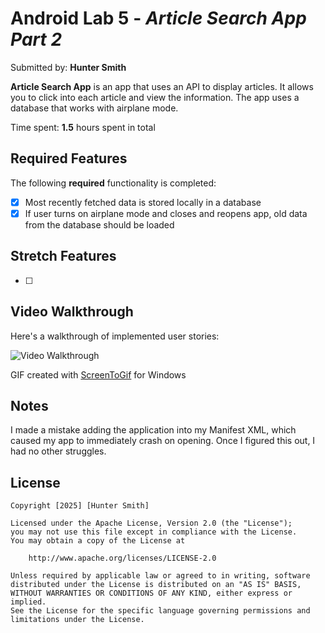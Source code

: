 # Android Lab 5 - *Article Search App Part 2*

Submitted by: **Hunter Smith**

**Article Search App** is an app that uses an API to display articles. It allows you to click into each article and view the information. The app uses a database that works with airplane mode.

Time spent: **1.5** hours spent in total

## Required Features

The following **required** functionality is completed:
- [x] Most recently fetched data is stored locally in a database
- [x] If user turns on airplane mode and closes and reopens app, old data from the database should be loaded

## Stretch Features

- [ ] 

## Video Walkthrough

Here's a walkthrough of implemented user stories:

<img src='./ArticleSearch2.gif' title='Video Walkthrough' width='' alt='Video Walkthrough' />

<!-- Replace this with whatever GIF tool you used! -->
GIF created with [ScreenToGif](https://www.screentogif.com/) for Windows


## Notes

I made a mistake adding the application into my Manifest XML, which caused my app to immediately crash on opening. Once I figured this out, I had no other struggles.

## License

    Copyright [2025] [Hunter Smith]

    Licensed under the Apache License, Version 2.0 (the "License");
    you may not use this file except in compliance with the License.
    You may obtain a copy of the License at

        http://www.apache.org/licenses/LICENSE-2.0

    Unless required by applicable law or agreed to in writing, software
    distributed under the License is distributed on an "AS IS" BASIS,
    WITHOUT WARRANTIES OR CONDITIONS OF ANY KIND, either express or implied.
    See the License for the specific language governing permissions and
    limitations under the License.
